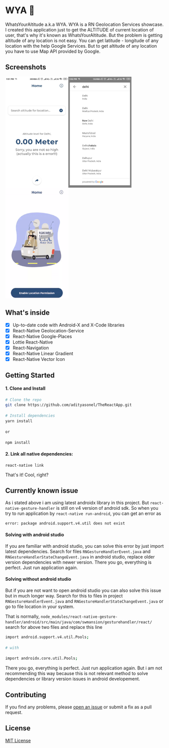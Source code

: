 # WYA 🚀

WhatsYourAltitude a.k.a WYA. WYA is a RN Geolocation Services showcase. I created this application just to get the ALTITUDE of current location of user, that's why it's known as WhatsYourAltitude. But the problem is getting altitude of any location is not easy. You can get latitude - longitude of any location with the help Google Services. But to get altitude of any location you have to use Map API provided by Google.

## Screenshots

<img align="left" src="https://github.com/adityasonel/whatsyouraltitude/blob/master/sample/ss1.png" width="200" height="350" />
<img align="left" src="https://github.com/adityasonel/whatsyouraltitude/blob/master/sample/ss2.png" width="200" height="350" />
<img src="https://github.com/adityasonel/whatsyouraltitude/blob/master/sample/ss3.gif" width="200" height="350" />

## What's inside

-   [x] Up-to-date code with Android-X and X-Code libraries
-   [x] React-Native Geolocation-Service
-   [x] React-Native Google-Places
-   [x] Lottie React-Native
-   [x] React-Navigation
-   [x] React-Native Linear Gradient
-   [x] React-Native Vector Icon

## Getting Started

#### 1. Clone and Install

```bash
# Clone the repo
git clone https://github.com/adityasonel/TheReactApp.git

# Install dependencies
yarn install

or

npm install
```

#### 2. Link all native dependencies:

```
react-native link
```

That's it! Cool, right?

## Currently known issue

As i stated above i am using latest androidx library in this project. But `react-native-gesture-handler` is still on v4 version of android sdk. So when you try to run application by `react-native run-android`, you can get an error as

```
error: package android.support.v4.util does not exist
```

#### Solving with android studio

If you are familiar with android studio, you can solve this error by just import latest dependencies. Search for files `RNGestureHandlerEvent.java` and `RNGestureHandlerStateChangeEvent.java` in android studio, replace older version dependencies with newer version. There you go, everything is perfect. Just run application again.

#### Solving without android studio

But if you are not want to open android studio you can also solve this issue but in much longer way. Search for this to files in project `RNGestureHandlerEvent.java` and `RNGestureHandlerStateChangeEvent.java` or go to file location in your system.

That is normally, `node_modules/react-native-gesture-handler/android/src/main/java/com/swmansion/gesturehandler/react/` search for above two files and replace this line

```bash
import android.support.v4.util.Pools;

# with

import androidx.core.util.Pools;
```

There you go, everything is perfect. Just run application again. But i am not recommending this way because this is not relevant method to solve dependencies or library version issues in android developement.

## Contributing

If you find any problems, please [open an issue](https://github.com/adityasonel/TheReactApp/issues/new) or submit a fix as a pull request.

## License

[MIT License](LICENSE)
